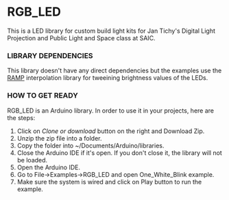 # RGB_LED
This is a LED library for custom build light kits for Jan Tichy's Digital Light Projection and Public Light and Space class at SAIC. 

### LIBRARY DEPENDENCIES
This library doesn't have any direct dependencies but the examples use the [RAMP](https://github.com/siteswapjuggler/RAMP) interpolation library for tweeining brightness values of the LEDs. 

### HOW TO GET READY
RGB_LED is an Arduino library. In order to use it in your projects, here are the steps:
1. Click on *Clone or download* button on the right and Download Zip. 
2. Unzip the zip file into a folder. 
3. Copy the folder into ~/Documents/Arduino/libraries. 
4. Close the Arduino IDE if it's open. If you don't close it, the library will not be loaded. 
5. Open the Arduino IDE.
6. Go to File->Examples->RGB_LED and open One_White_Blink example. 
7. Make sure the system is wired and click on Play button to run the example. 
